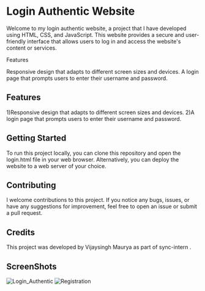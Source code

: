 
# Login Authentic Website
Welcome to my login authentic website, a project that I have developed using HTML, CSS, and JavaScript. This website provides a secure and user-friendly interface that allows users to log in and access the website's content or services.


Features

Responsive design that adapts to different screen sizes and devices.
A login page that prompts users to enter their username and password.



## Features


1)Responsive design that adapts to different screen sizes and devices.
2)A login page that prompts users to enter their username and password.


## Getting Started
To run this project locally, you can clone this repository and open the login.html  file in your web browser. Alternatively, you can deploy the website to a web server of your choice.
## Contributing
I welcome contributions to this project. If you notice any bugs, issues, or have any suggestions for improvement, feel free to open an issue or submit a pull request.
## Credits
This project was developed by Vijaysingh Maurya  as part of    sync-intern .

## ScreenShots

![Login_Authentic](https://user-images.githubusercontent.com/52886042/220427114-839a242b-f944-4c79-b19d-8e919307e205.png)
![Registration](https://user-images.githubusercontent.com/52886042/220427266-af570033-3ea3-4579-8ffd-32765cfb5558.png)
